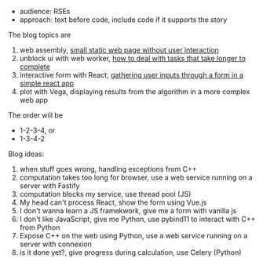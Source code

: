 - audience: RSEs
- approach: text before code, include code if it supports the story

The blog topics are

1. web assembly, [small static web page without user interaction](js-webapp)
1. unblock ui with web worker, [how to deal with tasks that take longer to complete](js-webapp-async)
1. interactive form with React, [gathering user inputs through a form in a simple react app](js-react)
1. plot with Vega, displaying results from the algorithm in a more complex web app

The order will be 
- 1-2-3-4, or
- 1-3-4-2

Blog ideas:

1. when stuff goes wrong, handling exceptions from C++
1. computation takes too long for browser, use a web service running on a server with Fastify
1. computation blocks my service, use thread pool (JS)
1. My head can't process React, show the form using Vue.js
1. I don't wanna learn a JS framekwork, give me a form with vanilla js
1. I don't like JavaScript, give me Python, use pybind11 to interact with C++ from Python
1. Expose C++ on the web using Python, use a web service running on a server with connexion
1. is it done yet?, give progress during calculation, use Celery (Python)



